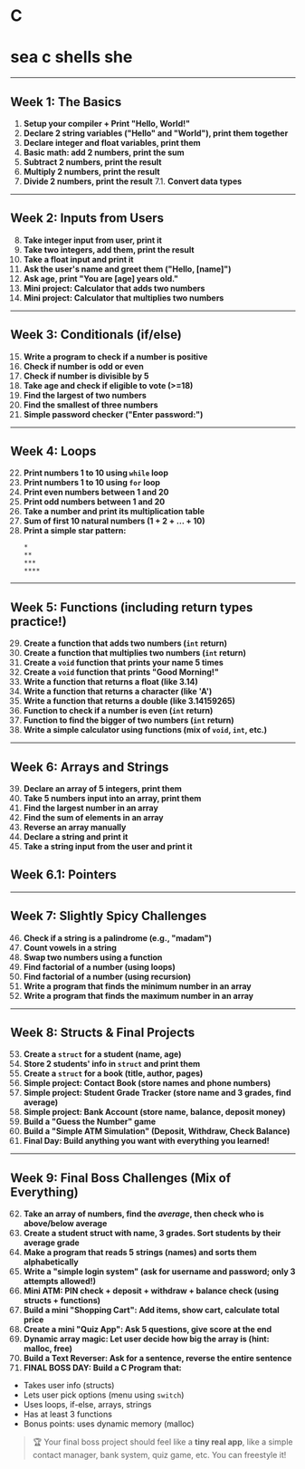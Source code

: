 # C

sea c shells she 
================================================

---

## Week 1: The Basics
1. **Setup your compiler + Print "Hello, World!"**  
2. **Declare 2 string variables ("Hello" and "World"), print them together**  
3. **Declare integer and float variables, print them**  
4. **Basic math: add 2 numbers, print the sum**  
5. **Subtract 2 numbers, print the result**  
6. **Multiply 2 numbers, print the result**  
7. **Divide 2 numbers, print the result**
7.1. **Convert data types**

---

## Week 2: Inputs from Users
8. **Take integer input from user, print it**  
9. **Take two integers, add them, print the result**  
10. **Take a float input and print it**  
11. **Ask the user's name and greet them ("Hello, [name]")**  
12. **Ask age, print "You are [age] years old."**  
13. **Mini project: Calculator that adds two numbers**  
14. **Mini project: Calculator that multiplies two numbers**

---

## Week 3: Conditionals (if/else)
15. **Write a program to check if a number is positive**  
16. **Check if number is odd or even**  
17. **Check if number is divisible by 5**  
18. **Take age and check if eligible to vote (>=18)**  
19. **Find the largest of two numbers**  
20. **Find the smallest of three numbers**  
21. **Simple password checker ("Enter password:")**

---

## Week 4: Loops
22. **Print numbers 1 to 10 using `while` loop**  
23. **Print numbers 1 to 10 using `for` loop**  
24. **Print even numbers between 1 and 20**  
25. **Print odd numbers between 1 and 20**  
26. **Take a number and print its multiplication table**  
27. **Sum of first 10 natural numbers (1 + 2 + ... + 10)**  
28. **Print a simple star pattern:**
    ```
    *
    **
    ***
    ****
    ```

---

## Week 5: Functions (including return types practice!)
29. **Create a function that adds two numbers (`int` return)**  
30. **Create a function that multiplies two numbers (`int` return)**  
31. **Create a `void` function that prints your name 5 times**  
32. **Create a `void` function that prints "Good Morning!"**  
33. **Write a function that returns a float (like 3.14)**  
34. **Write a function that returns a character (like 'A')**  
35. **Write a function that returns a double (like 3.14159265)**  
36. **Function to check if a number is even (`int` return)**  
37. **Function to find the bigger of two numbers (`int` return)**  
38. **Write a simple calculator using functions (mix of `void`, `int`, etc.)**  

---

## Week 6: Arrays and Strings
39. **Declare an array of 5 integers, print them**  
40. **Take 5 numbers input into an array, print them**  
41. **Find the largest number in an array**  
42. **Find the sum of elements in an array**  
43. **Reverse an array manually**  
44. **Declare a string and print it**  
45. **Take a string input from the user and print it**

## Week 6.1: Pointers


---

## Week 7: Slightly Spicy Challenges
46. **Check if a string is a palindrome (e.g., "madam")**  
47. **Count vowels in a string**  
48. **Swap two numbers using a function**  
49. **Find factorial of a number (using loops)**  
50. **Find factorial of a number (using recursion)**  
51. **Write a program that finds the minimum number in an array**  
52. **Write a program that finds the maximum number in an array**  

---

## Week 8: Structs & Final Projects
53. **Create a `struct` for a student (name, age)**  
54. **Store 2 students' info in `struct` and print them**  
55. **Create a `struct` for a book (title, author, pages)**  
56. **Simple project: Contact Book (store names and phone numbers)**  
57. **Simple project: Student Grade Tracker (store name and 3 grades, find average)**  
58. **Simple project: Bank Account (store name, balance, deposit money)**  
59. **Build a "Guess the Number" game**  
60. **Build a "Simple ATM Simulation" (Deposit, Withdraw, Check Balance)**  
61. **Final Day: Build anything you want with everything you learned!**

---

## Week 9: Final Boss Challenges (Mix of Everything)
62. **Take an array of numbers, find the *average*, then check who is above/below average**  
63. **Create a student struct with name, 3 grades. Sort students by their average grade**  
64. **Make a program that reads 5 strings (names) and sorts them alphabetically**  
65. **Write a "simple login system" (ask for username and password; only 3 attempts allowed!)**  
66. **Mini ATM: PIN check + deposit + withdraw + balance check (using structs + functions)**  
67. **Build a mini "Shopping Cart": Add items, show cart, calculate total price**  
68. **Create a mini "Quiz App": Ask 5 questions, give score at the end**  
69. **Dynamic array magic: Let user decide how big the array is (hint: malloc, free)**  
70. **Build a Text Reverser: Ask for a sentence, reverse the entire sentence**  
71. **FINAL BOSS DAY: Build a C Program that:**
- Takes user info (structs)
- Lets user pick options (menu using `switch`)
- Uses loops, if-else, arrays, strings
- Has at least 3 functions
- Bonus points: uses dynamic memory (malloc)

> 🏆 Your final boss project should feel like a **tiny real app**, like a simple contact manager, bank system, quiz game, etc. You can freestyle it!
